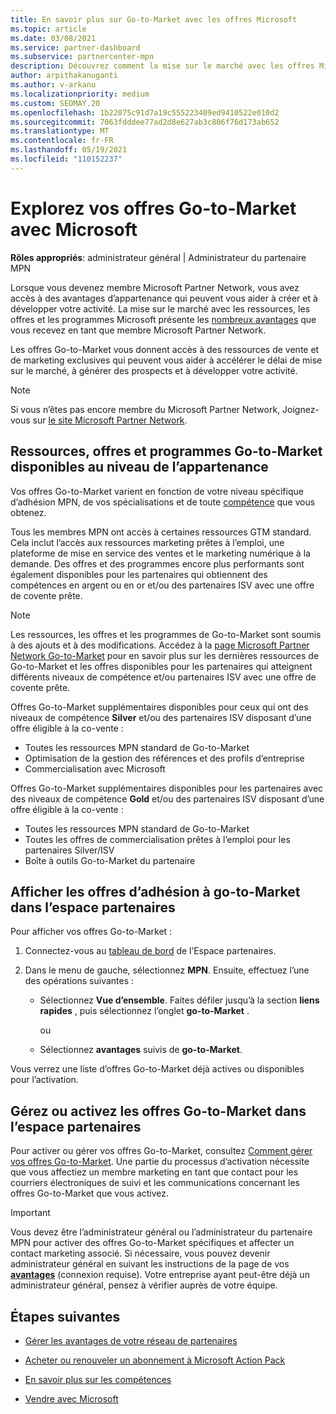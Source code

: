 ```yaml
---
title: En savoir plus sur Go-to-Market avec les offres Microsoft
ms.topic: article
ms.date: 03/08/2021
ms.service: partner-dashboard
ms.subservice: partnercenter-mpn
description: Découvrez comment la mise sur le marché avec les offres Microsoft peut accélérer le délai de mise sur le marché, générer des prospects et développer votre activité.
author: arpithakanuganti
ms.author: v-arkanu
ms.localizationpriority: medium
ms.custom: SEOMAY.20
ms.openlocfilehash: 1b22075c91d7a19c555223409ed9410522e010d2
ms.sourcegitcommit: 7063fdddee77ad2d8e627ab3c806f76d173ab652
ms.translationtype: MT
ms.contentlocale: fr-FR
ms.lasthandoff: 05/19/2021
ms.locfileid: "110152237"
---
```

# <a name="explore-your-go-to-market-with-microsoft-offers"></a>Explorez vos offres Go-to-Market avec Microsoft

**Rôles appropriés**: administrateur général | Administrateur du partenaire MPN

Lorsque vous devenez membre Microsoft Partner Network, vous avez accès à des avantages d’appartenance qui peuvent vous aider à créer et à développer votre activité. La mise sur le marché avec les ressources, les offres et les programmes Microsoft présente les [nombreux avantages](https://partner.microsoft.com/manage-your-partner-network-benefits) que vous recevez en tant que membre Microsoft Partner Network.

Les offres Go-to-Market vous donnent accès à des ressources de vente et de marketing exclusives qui peuvent vous aider à accélérer le délai de mise sur le marché, à générer des prospects et à développer votre activité.

>[!NOTE]
>Si vous n’êtes pas encore membre du Microsoft Partner Network, Joignez-vous sur [le site Microsoft Partner Network](https://partner.microsoft.com/membership).

## <a name="go-to-market-resources-offers-and-programs-available-by-membership-level"></a>Ressources, offres et programmes Go-to-Market disponibles au niveau de l’appartenance

Vos offres Go-to-Market varient en fonction de votre niveau spécifique d’adhésion MPN, de vos spécialisations et de toute [compétence](learn-about-competencies.md) que vous obtenez.

Tous les membres MPN ont accès à certaines ressources GTM standard. Cela inclut l’accès aux ressources marketing prêtes à l’emploi, une plateforme de mise en service des ventes et le marketing numérique à la demande. Des offres et des programmes encore plus performants sont également disponibles pour les partenaires qui obtiennent des compétences en argent ou en or et/ou des partenaires ISV avec une offre de covente prête.

>[!NOTE]
>Les ressources, les offres et les programmes de Go-to-Market sont soumis à des ajouts et à des modifications. Accédez à la [page Microsoft Partner Network Go-to-Market](https://partner.microsoft.com/membership/go-to-market) pour en savoir plus sur les dernières ressources de Go-to-Market et les offres disponibles pour les partenaires qui atteignent différents niveaux de compétence et/ou partenaires ISV avec une offre de covente prête.

Offres Go-to-Market supplémentaires disponibles pour ceux qui ont des niveaux de compétence **Silver** et/ou des partenaires ISV disposant d’une offre éligible à la co-vente :

- Toutes les ressources MPN standard de Go-to-Market
- Optimisation de la gestion des références et des profils d’entreprise
- Commercialisation avec Microsoft

Offres Go-to-Market supplémentaires disponibles pour les partenaires avec des niveaux de compétence **Gold** et/ou des partenaires ISV disposant d’une offre éligible à la co-vente :

- Toutes les ressources MPN standard de Go-to-Market
- Toutes les offres de commercialisation prêtes à l’emploi pour les partenaires Silver/ISV
- Boîte à outils Go-to-Market du partenaire 

## <a name="view-go-to-market-membership-offers-in-partner-center"></a>Afficher les offres d’adhésion à go-to-Market dans l’espace partenaires

Pour afficher vos offres Go-to-Market :

1. Connectez-vous au [tableau de bord](https://partner.microsoft.com/dashboard) de l’Espace partenaires.

2. Dans le menu de gauche, sélectionnez **MPN**. Ensuite, effectuez l’une des opérations suivantes :

   - Sélectionnez **Vue d’ensemble**. Faites défiler jusqu’à la section **liens rapides** , puis sélectionnez l’onglet **go-to-Market** .

     ou

   - Sélectionnez **avantages** suivis de **go-to-Market**.

Vous verrez une liste d’offres Go-to-Market déjà actives ou disponibles pour l’activation.

## <a name="manage-or-activate-go-to-market-offers-in-partner-center"></a>Gérez ou activez les offres Go-to-Market dans l’espace partenaires

Pour activer ou gérer vos offres Go-to-Market, consultez [Comment gérer vos offres Go-to-Market](manage-your-partner-network-benefits.md#manage-go-to-market-offers). Une partie du processus d’activation nécessite que vous affectiez un membre marketing en tant que contact pour les courriers électroniques de suivi et les communications concernant les offres Go-to-Market que vous activez.

>[!IMPORTANT]
>Vous devez être l’administrateur général ou l’administrateur du partenaire MPN pour activer des offres Go-to-Market spécifiques et affecter un contact marketing associé. Si nécessaire, vous pouvez devenir administrateur général en suivant les instructions de la page de vos [ **avantages**](https://partnercenter.microsoft.com/pcv/partnership/benefits) (connexion requise). Votre entreprise ayant peut-être déjà un administrateur général, pensez à vérifier auprès de votre équipe.

## <a name="next-steps"></a>Étapes suivantes

- [Gérer les avantages de votre réseau de partenaires](manage-your-partner-network-benefits.md)

- [Acheter ou renouveler un abonnement à Microsoft Action Pack](mpn-get-action-pack.md)

- [En savoir plus sur les compétences](learn-about-competencies.md)

- [Vendre avec Microsoft](https://partner.microsoft.com/membership/sell-with-microsoft)
